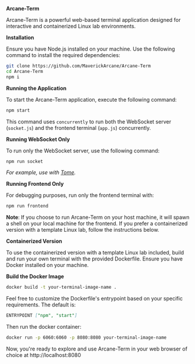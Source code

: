 **Arcane-Term**

Arcane-Term is a powerful web-based terminal application designed for interactive and containerized Linux lab environments.

**Installation**

Ensure you have Node.js installed on your machine. Use the following command to install the required dependencies:

```sh
git clone https://github.com/MaverickArcane/Arcane-Term
cd Arcane-Term
npm i
```

**Running the Application**

To start the Arcane-Term application, execute the following command:
```sh
npm start
```
This command uses `concurrently` to run both the WebSocket server (`socket.js`) and the frontend terminal (`app.js`) concurrently.

**Running WebSocket Only**

To run only the WebSocket server, use the following command:

```sh
npm run socket
```

*For example, use with [Tome](https://github.com/MaverickArcane/Tome).*

**Running Frontend Only**

For debugging purposes, run only the frontend terminal with:
```sh
npm run frontend
```

**Note**: If you choose to run Arcane-Term on your host machine, it will spawn a shell on your local machine for the frontend. If you prefer a containerized version with a template Linux lab, follow the instructions below.

**Containerized Version**

To use the containerized version with a template Linux lab included, build and run your own terminal with the provided Dockerfile. Ensure you have Docker installed on your machine.

**Build the Docker Image**
```sh
docker build -t your-terminal-image-name .
```
Feel free to customize the Dockerfile's entrypoint based on your specific requirements. The default is:
```md
ENTRYPOINT ["npm", "start"]
```

Then run the docker container:

```sh
docker run -p 6060:6060 -p 8080:8080 your-terminal-image-name
```


Now, you're ready to explore and use Arcane-Term in your web browser of choice at http://localhost:8080